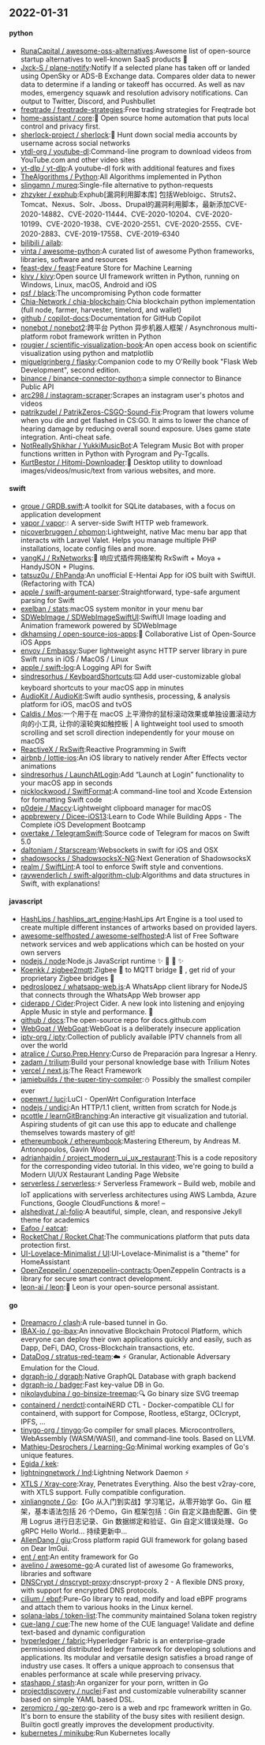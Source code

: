 ## 2022-01-31

#### python
* [RunaCapital / awesome-oss-alternatives](https://github.com/RunaCapital/awesome-oss-alternatives):Awesome list of open-source startup alternatives to well-known SaaS products
🚀
* [Jxck-S / plane-notify](https://github.com/Jxck-S/plane-notify):Notify If a selected plane has taken off or landed using OpenSky or ADS-B Exchange data. Compares older data to newer data to determine if a landing or takeoff has occurred. As well as nav modes, emergency squawk and resolution advisory notifications. Can output to Twitter, Discord, and Pushbullet
* [freqtrade / freqtrade-strategies](https://github.com/freqtrade/freqtrade-strategies):Free trading strategies for Freqtrade bot
* [home-assistant / core](https://github.com/home-assistant/core):🏡
Open source home automation that puts local control and privacy first.
* [sherlock-project / sherlock](https://github.com/sherlock-project/sherlock):🔎
Hunt down social media accounts by username across social networks
* [ytdl-org / youtube-dl](https://github.com/ytdl-org/youtube-dl):Command-line program to download videos from YouTube.com and other video sites
* [yt-dlp / yt-dlp](https://github.com/yt-dlp/yt-dlp):A youtube-dl fork with additional features and fixes
* [TheAlgorithms / Python](https://github.com/TheAlgorithms/Python):All Algorithms implemented in Python
* [slingamn / mureq](https://github.com/slingamn/mureq):Single-file alternative to python-requests
* [zhzyker / exphub](https://github.com/zhzyker/exphub):Exphub[漏洞利用脚本库] 包括Webloigc、Struts2、Tomcat、Nexus、Solr、Jboss、Drupal的漏洞利用脚本，最新添加CVE-2020-14882、CVE-2020-11444、CVE-2020-10204、CVE-2020-10199、CVE-2020-1938、CVE-2020-2551、CVE-2020-2555、CVE-2020-2883、CVE-2019-17558、CVE-2019-6340
* [bilibili / ailab](https://github.com/bilibili/ailab):
* [vinta / awesome-python](https://github.com/vinta/awesome-python):A curated list of awesome Python frameworks, libraries, software and resources
* [feast-dev / feast](https://github.com/feast-dev/feast):Feature Store for Machine Learning
* [kivy / kivy](https://github.com/kivy/kivy):Open source UI framework written in Python, running on Windows, Linux, macOS, Android and iOS
* [psf / black](https://github.com/psf/black):The uncompromising Python code formatter
* [Chia-Network / chia-blockchain](https://github.com/Chia-Network/chia-blockchain):Chia blockchain python implementation (full node, farmer, harvester, timelord, and wallet)
* [github / copilot-docs](https://github.com/github/copilot-docs):Documentation for GitHub Copilot
* [nonebot / nonebot2](https://github.com/nonebot/nonebot2):跨平台 Python 异步机器人框架 / Asynchronous multi-platform robot framework written in Python
* [rougier / scientific-visualization-book](https://github.com/rougier/scientific-visualization-book):An open access book on scientific visualization using python and matplotlib
* [miguelgrinberg / flasky](https://github.com/miguelgrinberg/flasky):Companion code to my O'Reilly book "Flask Web Development", second edition.
* [binance / binance-connector-python](https://github.com/binance/binance-connector-python):a simple connector to Binance Public API
* [arc298 / instagram-scraper](https://github.com/arc298/instagram-scraper):Scrapes an instagram user's photos and videos
* [patrikzudel / PatrikZeros-CSGO-Sound-Fix](https://github.com/patrikzudel/PatrikZeros-CSGO-Sound-Fix):Program that lowers volume when you die and get flashed in CS:GO. It aims to lower the chance of hearing damage by reducing overall sound exposure. Uses game state integration. Anti-cheat safe.
* [NotReallyShikhar / YukkiMusicBot](https://github.com/NotReallyShikhar/YukkiMusicBot):A Telegram Music Bot with proper functions written in Python with Pyrogram and Py-Tgcalls.
* [KurtBestor / Hitomi-Downloader](https://github.com/KurtBestor/Hitomi-Downloader):🍰
Desktop utility to download images/videos/music/text from various websites, and more.

#### swift
* [groue / GRDB.swift](https://github.com/groue/GRDB.swift):A toolkit for SQLite databases, with a focus on application development
* [vapor / vapor](https://github.com/vapor/vapor):💧
A server-side Swift HTTP web framework.
* [nicoverbruggen / phpmon](https://github.com/nicoverbruggen/phpmon):Lightweight, native Mac menu bar app that interacts with Laravel Valet. Helps you manage multiple PHP installations, locate config files and more.
* [yangKJ / RxNetworks](https://github.com/yangKJ/RxNetworks):🧚
响应式插件网络架构 RxSwift + Moya + HandyJSON + Plugins.
* [tatsuz0u / EhPanda](https://github.com/tatsuz0u/EhPanda):An unofficial E-Hentai App for iOS built with SwiftUI. (Refactoring with TCA)
* [apple / swift-argument-parser](https://github.com/apple/swift-argument-parser):Straightforward, type-safe argument parsing for Swift
* [exelban / stats](https://github.com/exelban/stats):macOS system monitor in your menu bar
* [SDWebImage / SDWebImageSwiftUI](https://github.com/SDWebImage/SDWebImageSwiftUI):SwiftUI Image loading and Animation framework powered by SDWebImage
* [dkhamsing / open-source-ios-apps](https://github.com/dkhamsing/open-source-ios-apps):📱
Collaborative List of Open-Source iOS Apps
* [envoy / Embassy](https://github.com/envoy/Embassy):Super lightweight async HTTP server library in pure Swift runs in iOS / MacOS / Linux
* [apple / swift-log](https://github.com/apple/swift-log):A Logging API for Swift
* [sindresorhus / KeyboardShortcuts](https://github.com/sindresorhus/KeyboardShortcuts):⌨️
Add user-customizable global keyboard shortcuts to your macOS app in minutes
* [AudioKit / AudioKit](https://github.com/AudioKit/AudioKit):Swift audio synthesis, processing, & analysis platform for iOS, macOS and tvOS
* [Caldis / Mos](https://github.com/Caldis/Mos):一个用于在 macOS 上平滑你的鼠标滚动效果或单独设置滚动方向的小工具, 让你的滚轮爽如触控板 | A lightweight tool used to smooth scrolling and set scroll direction independently for your mouse on macOS
* [ReactiveX / RxSwift](https://github.com/ReactiveX/RxSwift):Reactive Programming in Swift
* [airbnb / lottie-ios](https://github.com/airbnb/lottie-ios):An iOS library to natively render After Effects vector animations
* [sindresorhus / LaunchAtLogin](https://github.com/sindresorhus/LaunchAtLogin):Add “Launch at Login” functionality to your macOS app in seconds
* [nicklockwood / SwiftFormat](https://github.com/nicklockwood/SwiftFormat):A command-line tool and Xcode Extension for formatting Swift code
* [p0deje / Maccy](https://github.com/p0deje/Maccy):Lightweight clipboard manager for macOS
* [appbrewery / Dicee-iOS13](https://github.com/appbrewery/Dicee-iOS13):Learn to Code While Building Apps - The Complete iOS Development Bootcamp
* [overtake / TelegramSwift](https://github.com/overtake/TelegramSwift):Source code of Telegram for macos on Swift 5.0
* [daltoniam / Starscream](https://github.com/daltoniam/Starscream):Websockets in swift for iOS and OSX
* [shadowsocks / ShadowsocksX-NG](https://github.com/shadowsocks/ShadowsocksX-NG):Next Generation of ShadowsocksX
* [realm / SwiftLint](https://github.com/realm/SwiftLint):A tool to enforce Swift style and conventions.
* [raywenderlich / swift-algorithm-club](https://github.com/raywenderlich/swift-algorithm-club):Algorithms and data structures in Swift, with explanations!

#### javascript
* [HashLips / hashlips_art_engine](https://github.com/HashLips/hashlips_art_engine):HashLips Art Engine is a tool used to create multiple different instances of artworks based on provided layers.
* [awesome-selfhosted / awesome-selfhosted](https://github.com/awesome-selfhosted/awesome-selfhosted):A list of Free Software network services and web applications which can be hosted on your own servers
* [nodejs / node](https://github.com/nodejs/node):Node.js JavaScript runtime
✨
🐢
🚀
✨
* [Koenkk / zigbee2mqtt](https://github.com/Koenkk/zigbee2mqtt):Zigbee
🐝
to MQTT bridge
🌉
, get rid of your proprietary Zigbee bridges
🔨
* [pedroslopez / whatsapp-web.js](https://github.com/pedroslopez/whatsapp-web.js):A WhatsApp client library for NodeJS that connects through the WhatsApp Web browser app
* [ciderapp / Cider](https://github.com/ciderapp/Cider):Project Cider. A new look into listening and enjoying Apple Music in style and performance.
🚀
* [github / docs](https://github.com/github/docs):The open-source repo for docs.github.com
* [WebGoat / WebGoat](https://github.com/WebGoat/WebGoat):WebGoat is a deliberately insecure application
* [iptv-org / iptv](https://github.com/iptv-org/iptv):Collection of publicly available IPTV channels from all over the world
* [atralice / Curso.Prep.Henry](https://github.com/atralice/Curso.Prep.Henry):Curso de Preparación para Ingresar a Henry.
* [zadam / trilium](https://github.com/zadam/trilium):Build your personal knowledge base with Trilium Notes
* [vercel / next.js](https://github.com/vercel/next.js):The React Framework
* [jamiebuilds / the-super-tiny-compiler](https://github.com/jamiebuilds/the-super-tiny-compiler):⛄
Possibly the smallest compiler ever
* [openwrt / luci](https://github.com/openwrt/luci):LuCI - OpenWrt Configuration Interface
* [nodejs / undici](https://github.com/nodejs/undici):An HTTP/1.1 client, written from scratch for Node.js
* [pcottle / learnGitBranching](https://github.com/pcottle/learnGitBranching):An interactive git visualization and tutorial. Aspiring students of git can use this app to educate and challenge themselves towards mastery of git!
* [ethereumbook / ethereumbook](https://github.com/ethereumbook/ethereumbook):Mastering Ethereum, by Andreas M. Antonopoulos, Gavin Wood
* [adrianhajdin / project_modern_ui_ux_restaurant](https://github.com/adrianhajdin/project_modern_ui_ux_restaurant):This is a code repository for the corresponding video tutorial. In this video, we're going to build a Modern UI/UX Restaurant Landing Page Website
* [serverless / serverless](https://github.com/serverless/serverless):⚡
Serverless Framework – Build web, mobile and IoT applications with serverless architectures using AWS Lambda, Azure Functions, Google CloudFunctions & more! –
* [alshedivat / al-folio](https://github.com/alshedivat/al-folio):A beautiful, simple, clean, and responsive Jekyll theme for academics
* [Eafoo / eatcat](https://github.com/Eafoo/eatcat):
* [RocketChat / Rocket.Chat](https://github.com/RocketChat/Rocket.Chat):The communications platform that puts data protection first.
* [UI-Lovelace-Minimalist / UI](https://github.com/UI-Lovelace-Minimalist/UI):UI-Lovelace-Minimalist is a "theme" for HomeAssistant
* [OpenZeppelin / openzeppelin-contracts](https://github.com/OpenZeppelin/openzeppelin-contracts):OpenZeppelin Contracts is a library for secure smart contract development.
* [leon-ai / leon](https://github.com/leon-ai/leon):🧠
Leon is your open-source personal assistant.

#### go
* [Dreamacro / clash](https://github.com/Dreamacro/clash):A rule-based tunnel in Go.
* [IBAX-io / go-ibax](https://github.com/IBAX-io/go-ibax):An innovative Blockchain Protocol Platform, which everyone can deploy their own applications quickly and easily, such as Dapp, DeFi, DAO, Cross-Blockchain transactions, etc.
* [DataDog / stratus-red-team](https://github.com/DataDog/stratus-red-team):☁️
⚡
Granular, Actionable Adversary Emulation for the Cloud.
* [dgraph-io / dgraph](https://github.com/dgraph-io/dgraph):Native GraphQL Database with graph backend
* [dgraph-io / badger](https://github.com/dgraph-io/badger):Fast key-value DB in Go.
* [nikolaydubina / go-binsize-treemap](https://github.com/nikolaydubina/go-binsize-treemap):🔍
Go binary size SVG treemap
* [containerd / nerdctl](https://github.com/containerd/nerdctl):contaiNERD CTL - Docker-compatible CLI for containerd, with support for Compose, Rootless, eStargz, OCIcrypt, IPFS, ...
* [tinygo-org / tinygo](https://github.com/tinygo-org/tinygo):Go compiler for small places. Microcontrollers, WebAssembly (WASM/WASI), and command-line tools. Based on LLVM.
* [Mathieu-Desrochers / Learning-Go](https://github.com/Mathieu-Desrochers/Learning-Go):Minimal working examples of Go's unique features.
* [Egida / kek](https://github.com/Egida/kek):
* [lightningnetwork / lnd](https://github.com/lightningnetwork/lnd):Lightning Network Daemon
⚡️
* [XTLS / Xray-core](https://github.com/XTLS/Xray-core):Xray, Penetrates Everything. Also the best v2ray-core, with XTLS support. Fully compatible configuration.
* [xinliangnote / Go](https://github.com/xinliangnote/Go):【Go 从入门到实战】学习笔记，从零开始学 Go、Gin 框架，基本语法包括 26 个Demo，Gin 框架包括：Gin 自定义路由配置、Gin 使用 Logrus 进行日志记录、Gin 数据绑定和验证、Gin 自定义错误处理、Go gRPC Hello World... 持续更新中...
* [AllenDang / giu](https://github.com/AllenDang/giu):Cross platform rapid GUI framework for golang based on Dear ImGui.
* [ent / ent](https://github.com/ent/ent):An entity framework for Go
* [avelino / awesome-go](https://github.com/avelino/awesome-go):A curated list of awesome Go frameworks, libraries and software
* [DNSCrypt / dnscrypt-proxy](https://github.com/DNSCrypt/dnscrypt-proxy):dnscrypt-proxy 2 - A flexible DNS proxy, with support for encrypted DNS protocols.
* [cilium / ebpf](https://github.com/cilium/ebpf):Pure-Go library to read, modify and load eBPF programs and attach them to various hooks in the Linux kernel.
* [solana-labs / token-list](https://github.com/solana-labs/token-list):The community maintained Solana token registry
* [cue-lang / cue](https://github.com/cue-lang/cue):The new home of the CUE language! Validate and define text-based and dynamic configuration
* [hyperledger / fabric](https://github.com/hyperledger/fabric):Hyperledger Fabric is an enterprise-grade permissioned distributed ledger framework for developing solutions and applications. Its modular and versatile design satisfies a broad range of industry use cases. It offers a unique approach to consensus that enables performance at scale while preserving privacy.
* [stashapp / stash](https://github.com/stashapp/stash):An organizer for your porn, written in Go
* [projectdiscovery / nuclei](https://github.com/projectdiscovery/nuclei):Fast and customizable vulnerability scanner based on simple YAML based DSL.
* [zeromicro / go-zero](https://github.com/zeromicro/go-zero):go-zero is a web and rpc framework written in Go. It's born to ensure the stability of the busy sites with resilient design. Builtin goctl greatly improves the development productivity.
* [kubernetes / minikube](https://github.com/kubernetes/minikube):Run Kubernetes locally
